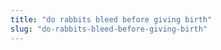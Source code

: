 ```yaml
---
title: "do rabbits bleed before giving birth"
slug: "do-rabbits-bleed-before-giving-birth"
---
```


